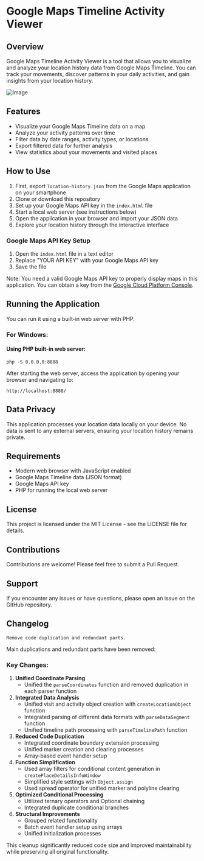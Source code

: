 # Google Maps Timeline Activity Viewer

## Overview
Google Maps Timeline Activity Viewer is a tool that allows you to visualize and analyze your location history data from Google Maps Timeline. You can track your movements, discover patterns in your daily activities, and gain insights from your location history.

![Image](https://github.com/user-attachments/assets/2e48a9c2-60ab-40d1-a0c2-d68a6621b2fb)

## Features
- Visualize your Google Maps Timeline data on a map
- Analyze your activity patterns over time
- Filter data by date ranges, activity types, or locations
- Export filtered data for further analysis
- View statistics about your movements and visited places

## How to Use
1. First, export `location-history.json` from the Google Maps application on your smartphone
2. Clone or download this repository
3. Set up your Google Maps API key in the `index.html` file
4. Start a local web server (see instructions below)
5. Open the application in your browser and import your JSON data
6. Explore your location history through the interactive interface

### Google Maps API Key Setup
1. Open the `index.html` file in a text editor
2. Replace "YOUR API KEY" with your Google Maps API key
3. Save the file

Note: You need a valid Google Maps API key to properly display maps in this application. You can obtain a key from the [Google Cloud Platform Console](https://console.cloud.google.com/).

## Running the Application
You can run it using a built-in web server with PHP.

### For Windows:

#### Using PHP built-in web server:
```
php -S 0.0.0.0:8888
```

After starting the web server, access the application by opening your browser and navigating to:
```
http://localhost:8888/
```

## Data Privacy
This application processes your location data locally on your device. No data is sent to any external servers, ensuring your location history remains private.

## Requirements
- Modern web browser with JavaScript enabled
- Google Maps Timeline data (JSON format)
- Google Maps API key
- PHP for running the local web server

## License
This project is licensed under the MIT License - see the LICENSE file for details.

## Contributions
Contributions are welcome! Please feel free to submit a Pull Request.

## Support
If you encounter any issues or have questions, please open an issue on the GitHub repository.

## Changelog
```
Remove code duplication and redundant parts.
```

Main duplications and redundant parts have been removed:

### Key Changes:
1. **Unified Coordinate Parsing**
   * Unified the `parseCoordinates` function and removed duplication in each parser function
2. **Integrated Data Analysis**
   * Unified visit and activity object creation with `createLocationObject` function
   * Integrated parsing of different data formats with `parseDataSegment` function
   * Unified timeline path processing with `parseTimelinePath` function
3. **Reduced Code Duplication**
   * Integrated coordinate boundary extension processing
   * Unified marker creation and clearing processes
   * Array-based event handler setup
4. **Function Simplification**
   * Used array filters for conditional content generation in `createPlaceDetailsInfoWindow`
   * Simplified style settings with `Object.assign`
   * Used spread operator for unified marker and polyline clearing
5. **Optimized Conditional Processing**
   * Utilized ternary operators and Optional chaining
   * Integrated duplicate conditional branches
6. **Structural Improvements**
   * Grouped related functionality
   * Batch event handler setup using arrays
   * Unified initialization processes

This cleanup significantly reduced code size and improved maintainability while preserving all original functionality.
